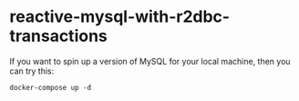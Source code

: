 # reactive-mysql-with-r2dbc-transactions

If you want to spin up a version of MySQL for your local machine, then you can try this:

`docker-compose up -d`
